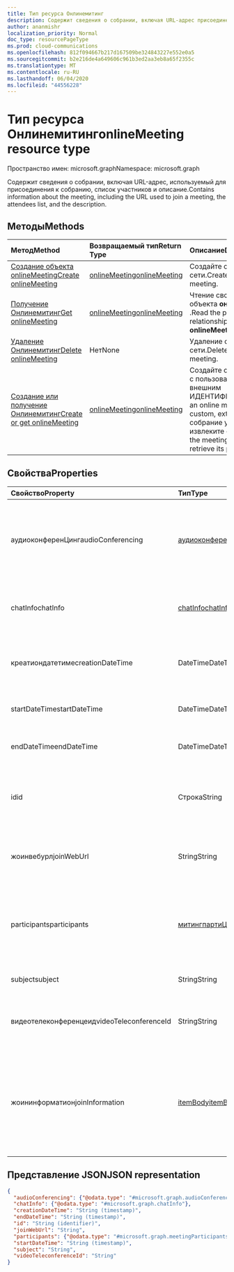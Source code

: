 ```yaml
---
title: Тип ресурса Онлинемитинг
description: Содержит сведения о собрании, включая URL-адрес присоединения, список участников и описание.
author: ananmishr
localization_priority: Normal
doc_type: resourcePageType
ms.prod: cloud-communications
ms.openlocfilehash: 812f094667b217d167509be324843227e552e0a5
ms.sourcegitcommit: b2e216de4a649606c961b3ed2aa3eb8a65f2355c
ms.translationtype: MT
ms.contentlocale: ru-RU
ms.lasthandoff: 06/04/2020
ms.locfileid: "44556228"
---
```

# <a name="onlinemeeting-resource-type"></a><span data-ttu-id="a6da6-103">Тип ресурса Онлинемитинг</span><span class="sxs-lookup"><span data-stu-id="a6da6-103">onlineMeeting resource type</span></span>

<span data-ttu-id="a6da6-104">Пространство имен: microsoft.graph</span><span class="sxs-lookup"><span data-stu-id="a6da6-104">Namespace: microsoft.graph</span></span>

<span data-ttu-id="a6da6-105">Содержит сведения о собрании, включая URL-адрес, используемый для присоединения к собранию, список участников и описание.</span><span class="sxs-lookup"><span data-stu-id="a6da6-105">Contains information about the meeting, including the URL used to join a meeting, the attendees list, and the description.</span></span>

## <a name="methods"></a><span data-ttu-id="a6da6-106">Методы</span><span class="sxs-lookup"><span data-stu-id="a6da6-106">Methods</span></span>

| <span data-ttu-id="a6da6-107">Метод</span><span class="sxs-lookup"><span data-stu-id="a6da6-107">Method</span></span>         | <span data-ttu-id="a6da6-108">Возвращаемый тип</span><span class="sxs-lookup"><span data-stu-id="a6da6-108">Return Type</span></span> | <span data-ttu-id="a6da6-109">Описание</span><span class="sxs-lookup"><span data-stu-id="a6da6-109">Description</span></span> |
|:---------------|:--------|:----------|
| [<span data-ttu-id="a6da6-110">Создание объекта onlineMeeting</span><span class="sxs-lookup"><span data-stu-id="a6da6-110">Create onlineMeeting</span></span>](../api/application-post-onlineMeetings.md) | [<span data-ttu-id="a6da6-111">onlineMeeting</span><span class="sxs-lookup"><span data-stu-id="a6da6-111">onlineMeeting</span></span>](onlinemeeting.md) | <span data-ttu-id="a6da6-112">Создайте собрание по сети.</span><span class="sxs-lookup"><span data-stu-id="a6da6-112">Create an online meeting.</span></span> |
| [<span data-ttu-id="a6da6-113">Получение Онлинемитинг</span><span class="sxs-lookup"><span data-stu-id="a6da6-113">Get onlineMeeting</span></span>](../api/onlinemeeting-get.md) | [<span data-ttu-id="a6da6-114">onlineMeeting</span><span class="sxs-lookup"><span data-stu-id="a6da6-114">onlineMeeting</span></span>](onlinemeeting.md) | <span data-ttu-id="a6da6-115">Чтение свойств и связей объекта **онлинемитинг** .</span><span class="sxs-lookup"><span data-stu-id="a6da6-115">Read the properties and relationships of an **onlineMeeting** object.</span></span> |
| [<span data-ttu-id="a6da6-116">Удаление Онлинемитинг</span><span class="sxs-lookup"><span data-stu-id="a6da6-116">Delete onlineMeeting</span></span>](../api/onlinemeeting-delete.md) | <span data-ttu-id="a6da6-117">Нет</span><span class="sxs-lookup"><span data-stu-id="a6da6-117">None</span></span> | <span data-ttu-id="a6da6-118">Удаление собрания по сети.</span><span class="sxs-lookup"><span data-stu-id="a6da6-118">Delete an online meeting.</span></span> |
| [<span data-ttu-id="a6da6-119">Создание или получение Онлинемитинг</span><span class="sxs-lookup"><span data-stu-id="a6da6-119">Create or get onlineMeeting</span></span>](../api/onlinemeeting-createorget.md) | [<span data-ttu-id="a6da6-120">onlineMeeting</span><span class="sxs-lookup"><span data-stu-id="a6da6-120">onlineMeeting</span></span>](onlinemeeting.md) | <span data-ttu-id="a6da6-121">Создайте собрание по сети с пользовательским внешним ИДЕНТИФИКАТОРом.</span><span class="sxs-lookup"><span data-stu-id="a6da6-121">Create an online meeting with a custom, external ID.</span></span> <span data-ttu-id="a6da6-122">Если собрание уже существует, извлеките его свойства.</span><span class="sxs-lookup"><span data-stu-id="a6da6-122">If the meeting already exists, retrieve its properties.</span></span> |

## <a name="properties"></a><span data-ttu-id="a6da6-123">Свойства</span><span class="sxs-lookup"><span data-stu-id="a6da6-123">Properties</span></span>

| <span data-ttu-id="a6da6-124">Свойство</span><span class="sxs-lookup"><span data-stu-id="a6da6-124">Property</span></span>                  | <span data-ttu-id="a6da6-125">Тип</span><span class="sxs-lookup"><span data-stu-id="a6da6-125">Type</span></span>                                                   | <span data-ttu-id="a6da6-126">Описание</span><span class="sxs-lookup"><span data-stu-id="a6da6-126">Description</span></span>                                                                                                                |
| :------------------------ | :----------------------------------------------------- | :------------------------------------------------------------------------------------------------------------------------- |
| <span data-ttu-id="a6da6-127">аудиоконференЦинг</span><span class="sxs-lookup"><span data-stu-id="a6da6-127">audioConferencing</span></span>         | [<span data-ttu-id="a6da6-128">аудиоконференЦинг</span><span class="sxs-lookup"><span data-stu-id="a6da6-128">audioConferencing</span></span>](audioconferencing.md)              | <span data-ttu-id="a6da6-129">Сведения о телефонном доступе (телефонное подключение) для собрания по сети.</span><span class="sxs-lookup"><span data-stu-id="a6da6-129">The phone access (dial-in) information for an online meeting.</span></span> <span data-ttu-id="a6da6-130">Только для чтения.</span><span class="sxs-lookup"><span data-stu-id="a6da6-130">Read-only.</span></span> |
| <span data-ttu-id="a6da6-131">chatInfo</span><span class="sxs-lookup"><span data-stu-id="a6da6-131">chatInfo</span></span>                  | [<span data-ttu-id="a6da6-132">chatInfo</span><span class="sxs-lookup"><span data-stu-id="a6da6-132">chatInfo</span></span>](chatinfo.md)                                | <span data-ttu-id="a6da6-133">Сведения о чате, связанные с этим собранием по сети.</span><span class="sxs-lookup"><span data-stu-id="a6da6-133">The chat information associated with this online meeting.</span></span> |
| <span data-ttu-id="a6da6-134">креатиондатетиме</span><span class="sxs-lookup"><span data-stu-id="a6da6-134">creationDateTime</span></span>          | <span data-ttu-id="a6da6-135">DateTime</span><span class="sxs-lookup"><span data-stu-id="a6da6-135">DateTime</span></span>                                               | <span data-ttu-id="a6da6-136">Время создания собрания в формате UTC.</span><span class="sxs-lookup"><span data-stu-id="a6da6-136">The meeting creation time in UTC.</span></span> <span data-ttu-id="a6da6-137">Только для чтения.</span><span class="sxs-lookup"><span data-stu-id="a6da6-137">Read-only.</span></span> |
| <span data-ttu-id="a6da6-138">startDateTime</span><span class="sxs-lookup"><span data-stu-id="a6da6-138">startDateTime</span></span>             | <span data-ttu-id="a6da6-139">DateTime</span><span class="sxs-lookup"><span data-stu-id="a6da6-139">DateTime</span></span>                                               | <span data-ttu-id="a6da6-140">Время начала собрания в формате UTC.</span><span class="sxs-lookup"><span data-stu-id="a6da6-140">The meeting start time in UTC.</span></span> |
| <span data-ttu-id="a6da6-141">endDateTime</span><span class="sxs-lookup"><span data-stu-id="a6da6-141">endDateTime</span></span>               | <span data-ttu-id="a6da6-142">DateTime</span><span class="sxs-lookup"><span data-stu-id="a6da6-142">DateTime</span></span>                                               | <span data-ttu-id="a6da6-143">Время окончания собрания в формате UTC.</span><span class="sxs-lookup"><span data-stu-id="a6da6-143">The meeting end time in UTC.</span></span> |
| <span data-ttu-id="a6da6-144">id</span><span class="sxs-lookup"><span data-stu-id="a6da6-144">id</span></span>                        | <span data-ttu-id="a6da6-145">Строка</span><span class="sxs-lookup"><span data-stu-id="a6da6-145">String</span></span>                                                 | <span data-ttu-id="a6da6-146">ИДЕНТИФИКАТОР по умолчанию, связанный с собранием по сети.</span><span class="sxs-lookup"><span data-stu-id="a6da6-146">The default ID associated with the online meeting.</span></span> <span data-ttu-id="a6da6-147">Только для чтения.</span><span class="sxs-lookup"><span data-stu-id="a6da6-147">Read-only.</span></span> |
| <span data-ttu-id="a6da6-148">жоинвебурл</span><span class="sxs-lookup"><span data-stu-id="a6da6-148">joinWebUrl</span></span>                | <span data-ttu-id="a6da6-149">String</span><span class="sxs-lookup"><span data-stu-id="a6da6-149">String</span></span>                                                 | <span data-ttu-id="a6da6-150">URL-адрес присоединения к собранию по сети.</span><span class="sxs-lookup"><span data-stu-id="a6da6-150">The join URL of the online meeting.</span></span> <span data-ttu-id="a6da6-151">Только для чтения.</span><span class="sxs-lookup"><span data-stu-id="a6da6-151">Read-only.</span></span>|
| <span data-ttu-id="a6da6-152">participants</span><span class="sxs-lookup"><span data-stu-id="a6da6-152">participants</span></span>              | [<span data-ttu-id="a6da6-153">митингпартиЦипантс</span><span class="sxs-lookup"><span data-stu-id="a6da6-153">meetingParticipants</span></span>](meetingparticipants.md)          | <span data-ttu-id="a6da6-154">Участники, связанные с собранием по сети.</span><span class="sxs-lookup"><span data-stu-id="a6da6-154">The participants associated with the online meeting.</span></span>  <span data-ttu-id="a6da6-155">Сюда входят Организатор и участники.</span><span class="sxs-lookup"><span data-stu-id="a6da6-155">This includes the organizer and the attendees.</span></span> |
| <span data-ttu-id="a6da6-156">subject</span><span class="sxs-lookup"><span data-stu-id="a6da6-156">subject</span></span>                   | <span data-ttu-id="a6da6-157">String</span><span class="sxs-lookup"><span data-stu-id="a6da6-157">String</span></span>                                                 | <span data-ttu-id="a6da6-158">Тема собрания по сети.</span><span class="sxs-lookup"><span data-stu-id="a6da6-158">The subject of the online meeting.</span></span> |
| <span data-ttu-id="a6da6-159">видеотелеконференцеид</span><span class="sxs-lookup"><span data-stu-id="a6da6-159">videoTeleconferenceId</span></span>     | <span data-ttu-id="a6da6-160">String</span><span class="sxs-lookup"><span data-stu-id="a6da6-160">String</span></span>                                                 | <span data-ttu-id="a6da6-161">Идентификатор видеоконференций для видеоконференций.</span><span class="sxs-lookup"><span data-stu-id="a6da6-161">The video teleconferencing ID.</span></span> <span data-ttu-id="a6da6-162">Только для чтения.</span><span class="sxs-lookup"><span data-stu-id="a6da6-162">Read-only.</span></span> |
| <span data-ttu-id="a6da6-163">жоининформатион</span><span class="sxs-lookup"><span data-stu-id="a6da6-163">joinInformation</span></span> | [<span data-ttu-id="a6da6-164">itemBody</span><span class="sxs-lookup"><span data-stu-id="a6da6-164">itemBody</span></span>](itembody.md) | <span data-ttu-id="a6da6-165">Сведения о присоединении на языке и языковом варианте, указанном в `Accept-Language` HTTP-заголовке Request.</span><span class="sxs-lookup"><span data-stu-id="a6da6-165">The join information in the language and locale variant specified in the `Accept-Language` request HTTP header.</span></span> <span data-ttu-id="a6da6-166">Только для чтения.</span><span class="sxs-lookup"><span data-stu-id="a6da6-166">Read-only.</span></span> |

## <a name="json-representation"></a><span data-ttu-id="a6da6-167">Представление JSON</span><span class="sxs-lookup"><span data-stu-id="a6da6-167">JSON representation</span></span>

<!-- {
  "blockType": "resource",
  "optionalProperties": [

  ],
  "@odata.type": "microsoft.graph.onlineMeeting"
}-->
```json
{
  "audioConferencing": {"@odata.type": "#microsoft.graph.audioConferencing"},
  "chatInfo": {"@odata.type": "#microsoft.graph.chatInfo"},
  "creationDateTime": "String (timestamp)",
  "endDateTime": "String (timestamp)",
  "id": "String (identifier)",
  "joinWebUrl": "String",
  "participants": {"@odata.type": "#microsoft.graph.meetingParticipants"},
  "startDateTime": "String (timestamp)",
  "subject": "String",
  "videoTeleconferenceId": "String"
}
```

<!-- uuid: 8fcb5dbc-d5aa-4681-8e31-b001d5168d79
2015-10-25 14:57:30 UTC -->
<!-- {
  "type": "#page.annotation",
  "description": "onlineMeeting resource",
  "keywords": "",
  "section": "documentation",
  "tocPath": ""
}-->
